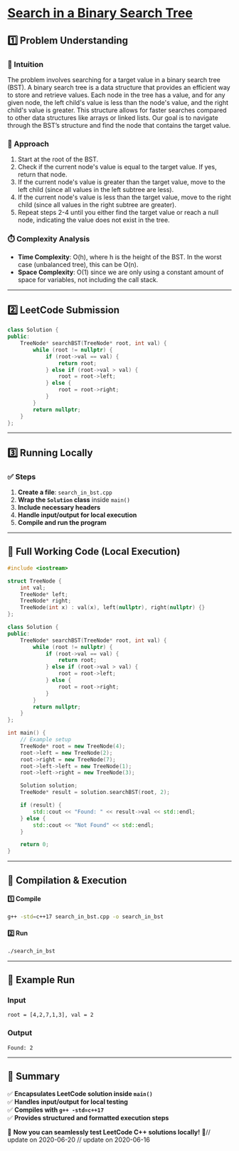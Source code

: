 # **[Search in a Binary Search Tree](https://leetcode.com/problems/search-in-a-binary-search-tree/description/)**  

## **1️⃣ Problem Understanding**  
### **📌 Intuition**  
The problem involves searching for a target value in a binary search tree (BST). A binary search tree is a data structure that provides an efficient way to store and retrieve values. Each node in the tree has a value, and for any given node, the left child's value is less than the node's value, and the right child's value is greater. This structure allows for faster searches compared to other data structures like arrays or linked lists. Our goal is to navigate through the BST’s structure and find the node that contains the target value.

### **🚀 Approach**  
1. Start at the root of the BST.
2. Check if the current node's value is equal to the target value. If yes, return that node.
3. If the current node's value is greater than the target value, move to the left child (since all values in the left subtree are less).
4. If the current node's value is less than the target value, move to the right child (since all values in the right subtree are greater).
5. Repeat steps 2-4 until you either find the target value or reach a null node, indicating the value does not exist in the tree.

### **⏱️ Complexity Analysis**  
- **Time Complexity**: O(h), where h is the height of the BST. In the worst case (unbalanced tree), this can be O(n).
- **Space Complexity**: O(1) since we are only using a constant amount of space for variables, not including the call stack.

---  

## **2️⃣ LeetCode Submission**  
```cpp
class Solution {
public:
    TreeNode* searchBST(TreeNode* root, int val) {
        while (root != nullptr) {
            if (root->val == val) {
                return root;
            } else if (root->val > val) {
                root = root->left;
            } else {
                root = root->right;
            }
        }
        return nullptr;
    }
};
```  

---  

## **3️⃣ Running Locally**  
### **✅ Steps**  
1. **Create a file**: `search_in_bst.cpp`  
2. **Wrap the `Solution` class** inside `main()`  
3. **Include necessary headers**  
4. **Handle input/output for local execution**  
5. **Compile and run the program**  

---  

## **📝 Full Working Code (Local Execution)**  
```cpp
#include <iostream>

struct TreeNode {
    int val;
    TreeNode* left;
    TreeNode* right;
    TreeNode(int x) : val(x), left(nullptr), right(nullptr) {}
};

class Solution {
public:
    TreeNode* searchBST(TreeNode* root, int val) {
        while (root != nullptr) {
            if (root->val == val) {
                return root;
            } else if (root->val > val) {
                root = root->left;
            } else {
                root = root->right;
            }
        }
        return nullptr;
    }
};

int main() {
    // Example setup
    TreeNode* root = new TreeNode(4);
    root->left = new TreeNode(2);
    root->right = new TreeNode(7);
    root->left->left = new TreeNode(1);
    root->left->right = new TreeNode(3);

    Solution solution;
    TreeNode* result = solution.searchBST(root, 2);

    if (result) {
        std::cout << "Found: " << result->val << std::endl;
    } else {
        std::cout << "Not Found" << std::endl;
    }

    return 0;
}
```  

---  

## **🔧 Compilation & Execution**  
#### **1️⃣ Compile**  
```bash
g++ -std=c++17 search_in_bst.cpp -o search_in_bst
```  

#### **2️⃣ Run**  
```bash
./search_in_bst
```  

---  

## **🎯 Example Run**  
### **Input**  
```
root = [4,2,7,1,3], val = 2
```  
### **Output**  
```
Found: 2
```  

---  

## **📌 Summary**  
✅ **Encapsulates LeetCode solution inside `main()`**  
✅ **Handles input/output for local testing**  
✅ **Compiles with `g++ -std=c++17`**  
✅ **Provides structured and formatted execution steps**  

🚀 **Now you can seamlessly test LeetCode C++ solutions locally!** 🚀// update on 2020-06-20
// update on 2020-06-16
